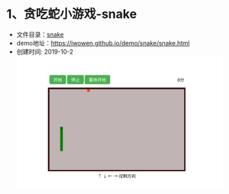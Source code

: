 # 1、贪吃蛇小游戏-snake

- 文件目录：[snake](https://github.com/iwowen/demo/tree/master/snake "贪吃蛇")
- demo地址：<https://iwowen.github.io/demo/snake/snake.html>
- 创建时间: 2019-10-2
![贪吃蛇demo展示](https://github.com/iwowen/demo/blob/master/snake/snake.png?raw=true "snake")